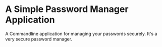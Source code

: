 # A Simple Password Manager Application

A Commandline application for managing your passwords securely.
It's a very secure password manager.
